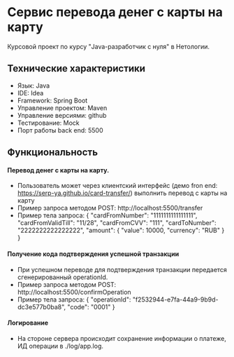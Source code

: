 # Сервис перевода денег с карты на карту
Курсовой проект по курсу "Java-разработчик с нуля" в Нетологии. 

## Технические характеристики

   - Язык: Java
   - IDE: Idea
   - Framework: Spring Boot
   - Управление проектом: Maven
   - Управление версиями: github
   - Тестирование: Mock
   - Порт работы back end: 5500
   
## Функциональность

#### Перевод денег с карты на карту.

  - Пользователь может через клиентский интерфейс (демо fron end: https://serp-ya.github.io/card-transfer/) выполнить перевод с карты на карту
  - Пример запроса методом POST: http://localhost:5500/transfer
  - Пример тела запроса: 
  {
  "cardFromNumber": "1111111111111111",
  "cardFromValidTill": "11/28",
  "cardFromCVV": "111",
  "cardToNumber": "2222222222222222",
  "amount": {
    "value": 10000,
    "currency": "RUB"
  }
}

#### Получение кода подтверждения успешной транзакции

  - При успешном переводе для подтверждения транзакции передается сгенерированный operationId.
  - Пример запроса методом POST: http://localhost:5500/confirmOperation
  - Пример тела запроса: 
  {
    "operationId": "f2532944-e7fa-44a9-9b9d-dc3e577b0ba8",
    "code": "0001"
}

#### Логирование

  - На стороне сервера происходит сохранение информации о платеже, ИД операции в ./log/app.log. 


